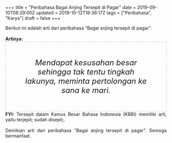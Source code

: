 +++
title = "Peribahasa Bagai Anjing Tersepit di Pagar"
date = 2019-09-10T06:29:00Z
updated = 2019-10-12T16:36:17Z
tags = ["Peribahasa", "Karya"]
draft = false
+++

<div dir="ltr" style="text-align: left;" trbidi="on"><div style="text-align: justify;">Berikut ini adalah arti dari peribahasa “Bagai anjing tersepit di pagar”.</div><br /><div style="text-align: justify;"><b>Artinya:</b></div><div style="border: 2px dashed #ddd; font-size: 24px; height: auto; margin: 0 auto; padding: 50px; text-align: center; width: auto;"><i>Mendapat kesusahan besar sehingga tak tentu tingkah lakunya, meminta pertolongan ke sana ke mari.</i></div><div style="text-align: justify;"><b>FYI:</b> Tersepit dalam Kamus Besar Bahasa Indonesia (KBBI) memiliki arti, yaitu terjepit; sudah disepit;.<br /><br /></div><div style="text-align: justify;">Demikian arti dari peribahasa "Bagai anjing tersepit di pagar". Semoga bermanfaat.</div></div>
